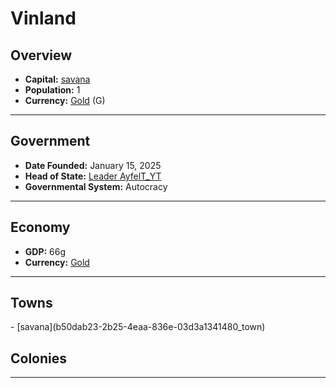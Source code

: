 <!--UNDEDITED FILE, remove this entire line if this file has been edited!-->
# <!--NAME-->Vinland<!--NAME-->

## Overview

- **Capital:** <!--CAPITAL_LINK-->[savana](b50dab23-2b25-4eaa-836e-03d3a1341480_town)<!--CAPITAL_LINK-->
- **Population:** <!--POPULATION-->1<!--POPULATION-->
- **Currency:** <!--CURRENCY_LINK-->[Gold](Gold_currency)<!--CURRENCY_LINK--> (<!--CURRENCY_ABV-->G<!--CURRENCY_ABV-->)

---

## Government

- **Date Founded:** <!--FOUNDED-->January 15, 2025<!--FOUNDED-->
- **Head of State:** <!--LEADER_TITLE_LINK-->[Leader AyfelT_YT](AyfelT_YT_user)<!--LEADER_TITLE_LINK-->
- **Governmental System:** <!--GOVERNMENT-->Autocracy<!--GOVERNMENT-->

---

## Economy

- **GDP:** <!--GDP-->66g<!--GDP-->
- **Currency:** <!--CURRENCY_LINK-->[Gold](Gold_currency)<!--CURRENCY_LINK-->

---

## Towns

<!--TOWNS-->- [savana](b50dab23-2b25-4eaa-836e-03d3a1341480_town)<!--TOWNS-->

## Colonies

<!--COLONIES--><!--COLONIES-->

---